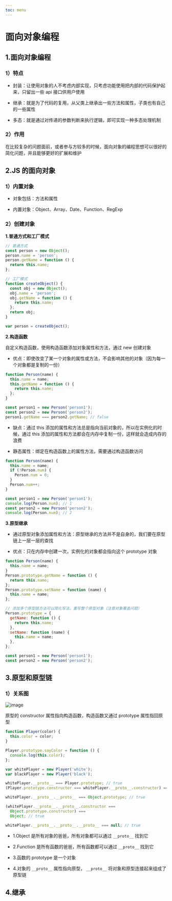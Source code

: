 ```yaml
---
toc: menu
---
```


# 面向对象编程

## 1.面向对象编程

### 1）特点

- 封装：让使用对象的人不考虑内部实现，只考虑功能使用把内部的代码保护起来，只留出一些 api 接口供用户使用

- 继承：就是为了代码的复用，从父类上继承出一些方法和属性，子类也有自己的一些属性

- 多态：就是通过对传递的参数判断来执行逻辑，即可实现一种多态处理机制

### 2）作用

在比较复杂的问题面前，或者参与方较多的时候，面向对象的编程思想可以很好的简化问题，并且能够更好的扩展和维护

## 2.JS 的面向对象

### 1）内置对象

- 对象包括：方法和属性

- 内置对象：Object、Array、Date、Function、RegExp

### 2）创建对象

**1.普通方式和工厂模式**

```js
// 普通方式
const person = new Object();
person.name = 'person';
person.getName = function () {
  return this.name;
};

// 工厂模式
function createObject() {
  const obj = new Object();
  obj.name = 'person';
  obj.getName = function () {
    return this.name;
  };
  return obj;
}

var person = createObject();
```

**2.构造函数**

自定义构造函数，使用构造函数添加对象属性和方法，通过 new 创建对象

- 优点：即使改变了某一个对象的属性或方法，不会影响其他的对象（因为每一个对象都是复制的一份）

```js
function Person(name) {
  this.name = name;
  this.getName = function () {
    return this.name;
  };
}

const person1 = new Person('person1');
const person2 = new Person('person2');
person1.getName === person2.getName; // false
```

- 缺点：通过 this 添加的属性和方法总是指向当前对象的，所以在实例化的时候，通过 this 添加的属性和方法都会在内存中复制一份，这样就会造成内存的浪费

- 静态属性：绑定在构造函数上的属性方法，需要通过构造函数访问

```js
function Person(name) {
  this.name = name;
  if (!Person.num) {
    Person.num = 0;
  }
  Person.num++;
}

const person1 = new Person('person1');
console.log(Person.num); // 1
const person2 = new Person('person2');
console.log(Person.num); // 2
```

**3.原型继承**

- 通过原型对象添加属性和方法：原型继承的方法并不是自身的，我们要在原型链上一层一层的查找

- 优点：只在内存中创建一次，实例化的对象都会指向这个 prototype 对象

```js
function Person(name) {
  this.name = name;
}
Person.prototype.getName = function () {
  return this.name;
};
Person.prototype.setName = function (name) {
  this.name = name;
};

// 添加多个原型链方法可以简化写法，重写整个原型对象（注意对象覆盖问题）
Person.prototype = {
  getName: function () {
    return this.name;
  },
  setName: function (name) {
    this.name = name;
  },
};

const person1 = new Person('person1');
const person2 = new Person('person2');
```

## 3.原型和原型链

### 1）关系图

![image](images/js/2.png)

原型的 constructor 属性指向构造函数，构造函数又通过 prototype 属性指回原型

```js
function Player(color) {
  this.color = color;
}

Player.prototype.sayColor = function () {
  console.log(this.color);
};

var whitePlayer = new Player('white');
var blackPlayer = new Player('black');

whitePlayer.__proto__ === Player.prototype; // true
(Player.prototype.constructor === whitePlayer.__proto__.constructor) === Player; // true

whitePlayer.__proto__.__proto__ === Object.prototype; // true

(whitePlayer.__proto__.__proto__.constructor ===
  Object.prototype.constructor) ===
  Object; // true

whitePlayer.__proto__.__proto__.__proto__ === null; // true
```

- 1.Object 是所有对象的爸爸，所有对象都可以通过 `__proto__` 找到它

- 2.Function 是所有函数的爸爸，所有函数都可以通过 `__proto__` 找到它

- 3.函数的 prototype 是一个对象

- 4.对象的 `__proto__` 属性指向原型， `__proto__` 将对象和原型连接起来组成了原型链

## 4.继承
